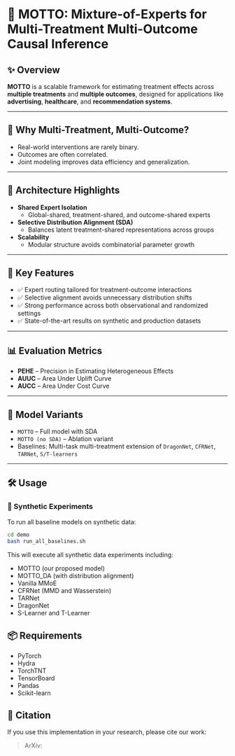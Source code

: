 # 🎯 MOTTO: Mixture-of-Experts for Multi-Treatment Multi-Outcome Causal Inference

## ✨ Overview

**MOTTO** is a scalable framework for estimating treatment effects across **multiple treatments** and **multiple outcomes**, designed for applications like **advertising**, **healthcare**, and **recommendation systems**.

---

## 🧠 Why Multi-Treatment, Multi-Outcome?

- Real-world interventions are rarely binary.
- Outcomes are often correlated.
- Joint modeling improves data efficiency and generalization.

---

## 🔧 Architecture Highlights

- **Shared Expert Isolation**
  - Global-shared, treatment-shared, and outcome-shared experts
- **Selective Distribution Alignment (SDA)**
  - Balances latent treatment-shared representations across groups
- **Scalability**
  - Modular structure avoids combinatorial parameter growth

---

## 🚀 Key Features

- ✅ Expert routing tailored for treatment-outcome interactions
- ✅ Selective alignment avoids unnecessary distribution shifts
- ✅ Strong performance across both observational and randomized settings
- ✅ State-of-the-art results on synthetic and production datasets

---

## 📊 Evaluation Metrics

- **PEHE** – Precision in Estimating Heterogeneous Effects
- **AUUC** – Area Under Uplift Curve
- **AUCC** – Area Under Cost Curve

---


## 🧪 Model Variants

- `MOTTO` – Full model with SDA
- `MOTTO (no SDA)` – Ablation variant
- Baselines: Multi-task multi-treatment extension of `DragonNet`, `CFRNet`, `TARNet`, `S/T-learners`

---

## 🛠️ Usage

### 🧪 Synthetic Experiments

To run all baseline models on synthetic data:

```bash
cd demo
bash run_all_baselines.sh
```

This will execute all synthetic data experiments including:
- MOTTO (our proposed model)
- MOTTO_DA (with distribution alignment)
- Vanilla MMoE
- CFRNet (MMD and Wasserstein)
- TARNet
- DragonNet
- S-Learner and T-Learner

<!--
### 🔁 Single Run

```bash
python train.py
```

### 🔬 Hyperparameter Sweeping

```bash
python train.py -m hydra/sweeper/sampler=$sampler_choice objective=$metric
```
Where:
- `sampler_choice` can be: `random`, `tpe`, or `grid`
- `metric` can be: `auuc_outcome_0`, `auuc_outcome_1`, `auuc_outcome_no_trt1_0`, `auuc_outcome_no_trt1_1`
-->

## 📦 Requirements
- PyTorch
- Hydra
- TorchTNT
- TensorBoard
- Pandas
- Scikit-learn

## 📝 Citation

If you use this implementation in your research, please cite our work:
> ArXiv:
